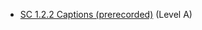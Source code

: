 - [SC 1.2.2 Captions (prerecorded)](https://www.w3.org/WAI/WCAG21/Understanding/captions-prerecorded.html) (Level A)